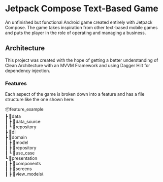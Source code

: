 # Jetpack Compose Text-Based Game

An unfinished but functional Android game created entirely with Jetpack Compose. The game takes inspiration from other text-based mobile games and puts the player in the role of operating and managing a business.

## Architecture

This project was created with the hope of getting a better understanding of Clean Architecture with an MVVM Framework and using Dagger Hilt for dependency injection. 

### Features

Each aspect of the game is broken down into a feature and has a file structure like the one shown here:

📦feature_example\
 ┣ 📂data\
 ┃ ┣ 📂data_source\
 ┃ ┗ 📂repository\
 ┣ 📂di\
 ┣ 📂domain\
 ┃ ┣ 📂model\
 ┃ ┣ 📂repository\
 ┃ ┗ 📂use_case\
 ┗ 📂presentation\
 ┃ ┣ 📂components\
 ┃ ┣ 📂screens\
 ┃ ┣ 📂view_models\
